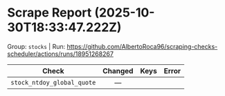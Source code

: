 # Scrape Report (2025-10-30T18:33:47.222Z)

Group: `stocks`  |  Run: https://github.com/AlbertoRoca96/scraping-checks-scheduler/actions/runs/18951268267

| Check | Changed | Keys | Error |
|---|:---:|:--|:--|
| `stock_ntdoy_global_quote` | — |  |  |
